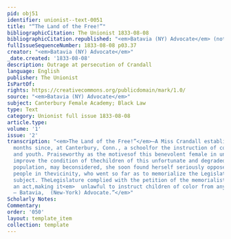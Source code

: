 ```yaml
---
pid: obj51
identifier: unionist--text-0051
title: "“The Land of the Free!”"
bibliographicCitation: The Unionist 1833-08-08
bibliographicCitation.republished: "<em>Batavia (NY) Advocate</em> (not yet researched)"
fullIssueSequenceNumber: 1833-08-08 p03.37
creator: "<em>Batavia (NY) Advocate</em>"
_date.created: '1833-08-08'
description: Outrage at persecution of Crandall
language: English
publisher: The Unionist
IsPartOf: 
rights: https://creativecommons.org/publicdomain/mark/1.0/
source: "<em>Batavia (NY) Advocate</em>"
subject: Canterbury Female Academy; Black Law
type: Text
category: Unionist full issue 1833-08-08
article.type: 
volume: '1'
issue: '2'
transcription: "<em>The Land of the Free!”</em>—A Miss Crandall established, some
  months since, at Canterbury, Conn., a schoolfor the instruction of colored children
  and youth. Praiseworthy as the motivesof this benevolent female in undertaking to
  improve the condition of thechildren of this unfortunate and degraded class of our
  population, may beconsidered, she soon found herself seriously opposed by the good
  people in thevicinity, who went so far as to memorialize the Legislature on the
  subject. TheLegislature complied with the petition of the memorialists, and passed
  an act,making it<em>  unlawful to instruct children of color from any other state!”
  – Batavia,  (New-York) Advocate.”</em>"
Scholarly Notes: 
Commentary: 
order: '050'
layout: template_item
collection: template
---
```

